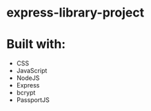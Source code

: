 # express-library-project

# Built with:
- CSS
- JavaScript
- NodeJS
- Express
- bcrypt
- PassportJS

